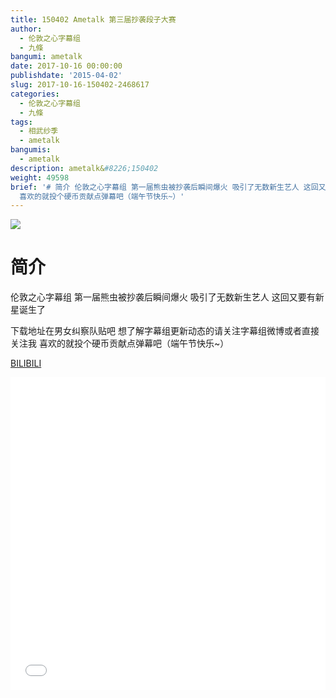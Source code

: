 ```yaml
---
title: 150402 Ametalk 第三届抄袭段子大赛
author:
  - 伦敦之心字幕组
  - 九條
bangumi: ametalk
date: 2017-10-16 00:00:00
publishdate: '2015-04-02'
slug: 2017-10-16-150402-2468617
categories:
  - 伦敦之心字幕组
  - 九條
tags:
  - 相武纱季
  - ametalk
bangumis:
  - ametalk
description: ametalk&#8226;150402
weight: 49598
brief: '# 简介 伦敦之心字幕组 第一届熊虫被抄袭后瞬间爆火 吸引了无数新生艺人 这回又要有新星诞生了 下载地址在男女纠察队贴吧 想了解字幕组更新动态的请关注字幕组微博或者直接关注我
  喜欢的就投个硬币贡献点弹幕吧（端午节快乐~）'
---
```


![](https://i.imgur.com/qtvhAoJ.jpg)

# 简介  
伦敦之心字幕组 第一届熊虫被抄袭后瞬间爆火 吸引了无数新生艺人 这回又要有新星诞生了


 下载地址在男女纠察队贴吧 想了解字幕组更新动态的请关注字幕组微博或者直接关注我 喜欢的就投个硬币贡献点弹幕吧（端午节快乐~）

  [BILIBILI](https://www.bilibili.com/video/av2468617/)


<div class="vcontainer">  <iframe class='video' src="//www.bilibili.com/blackboard/player.html?aid=2468617" width="100%" height="500" frameborder="0" allowfullscreen="allowfullscreen"></iframe></div>
